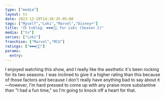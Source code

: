 ```yaml
---
type: ["media"]
layout: tv
date: 2023-12-20T14:26:25-05:00
tags: ["Myself","Loki","Marvel","Disney+"]
title: "📺 tvblog: ❤️❤️❤️🖤🖤 for Loki (Season 2)"
media: ["tv"]
series: ["Loki"]
franchise: ["Marvel","MCU"]
ratings: ["❤️❤️❤️🖤🖤"]
params:
  entry:
---
```

I enjoyed watching this show, and I really like the aesthetic it's been rocking for its two seasons. I was inclined to give it a higher rating than this because of those factors and because I don't really have anything bad to say about it—however, I'm hard pressed to come up with any praise more substantive than "I had a fun time," so I'm going to knock off a heart for that.
